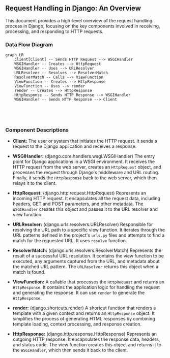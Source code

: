 ## Request Handling in Django: An Overview

This document provides a high-level overview of the request handling process in Django, focusing on the key components involved in receiving, processing, and responding to HTTP requests.

### Data Flow Diagram

```mermaid
graph LR
    Client[Client] -- Sends HTTP Request --> WSGIHandler
    WSGIHandler -- Creates --> HttpRequest
    WSGIHandler -- Uses --> URLResolver
    URLResolver -- Resolves --> ResolverMatch
    ResolverMatch -- Calls --> ViewFunction
    ViewFunction -- Creates --> HttpResponse
    ViewFunction -- Uses --> render
    render -- Creates --> HttpResponse
    HttpResponse -- Sends HTTP Response --> WSGIHandler
    WSGIHandler -- Sends HTTP Response --> Client





```

### Component Descriptions

*   **Client:** The user or system that initiates the HTTP request. It sends a request to the Django application and receives a response.

*   **WSGIHandler:** (django.core.handlers.wsgi.WSGIHandler) The entry point for Django applications in a WSGI environment. It receives the HTTP request from the web server, creates an `HttpRequest` object, and processes the request through Django's middleware and URL routing. Finally, it sends the `HttpResponse` back to the web server, which then relays it to the client.

*   **HttpRequest:** (django.http.request.HttpRequest) Represents an incoming HTTP request. It encapsulates all the request data, including headers, GET and POST parameters, and other metadata. The `WSGIHandler` creates this object and passes it to the URL resolver and view function.

*   **URLResolver:** (django.urls.resolvers.URLResolver) Responsible for resolving the URL path to a specific view function. It iterates through the URL patterns defined in the project's `urls.py` files and attempts to find a match for the requested URL. It uses `resolve` function.

*   **ResolverMatch:** (django.urls.resolvers.ResolverMatch) Represents the result of a successful URL resolution. It contains the view function to be executed, any arguments captured from the URL, and metadata about the matched URL pattern. The `URLResolver` returns this object when a match is found.

*   **ViewFunction:** A callable that processes the `HttpRequest` and returns an `HttpResponse`. It contains the application logic for handling the request and generating the response. It can use `render` to generate the `HttpResponse`.

*   **render:** (django.shortcuts.render) A shortcut function that renders a template with a given context and returns an `HttpResponse` object. It simplifies the process of generating HTML responses by combining template loading, context processing, and response creation.

*   **HttpResponse:** (django.http.response.HttpResponse) Represents an outgoing HTTP response. It encapsulates the response data, headers, and status code. The view function creates this object and returns it to the `WSGIHandler`, which then sends it back to the client.
